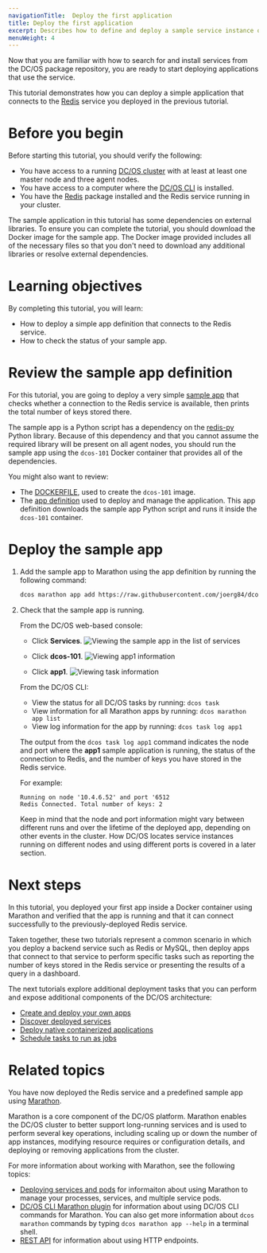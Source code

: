```yaml
---
navigationTitle:  Deploy the first application
title: Deploy the first application
excerpt: Describes how to define and deploy a sample service instance on the cluster (part 4)
menuWeight: 4
---
```

Now that you are familiar with how to search for and install services from the DC/OS package repository, you are ready to start deploying applications that use the service.

This tutorial demonstrates how you can deploy a simple application that connects to the [Redis](https://redislabs.com/) service you deployed in the previous tutorial.

# Before you begin
Before starting this tutorial, you should verify the following:
- You have access to a running [DC/OS cluster](../start-here/) with at least at least one master node and three agent nodes.
- You have access to a computer where the [DC/OS CLI](../cli/) is installed.
- You have the [Redis](/mesosphere/dcos/1.13/tutorials/dcos-101/first-package/) package installed and the Redis service running in your cluster.

The sample application in this tutorial has some dependencies on external libraries. To ensure you can complete the tutorial, you should download the Docker image for the sample app. The Docker image provided includes all of the necessary files so that you don't need to download any additional libraries or resolve external dependencies.

# Learning objectives
By completing this tutorial, you will learn:
- How to deploy a simple app definition that connects to the Redis service.
- How to check the status of your sample app.

# Review the sample app definition
For this tutorial, you are going to deploy a very simple [sample app](https://raw.githubusercontent.com/joerg84/dcos-101/master/app1/app1.py) that checks whether a connection to the Redis service is available, then prints the total number of keys stored there.

The sample app is a Python script has a dependency on the [redis-py](https://pypi.python.org/pypi/redis) Python library. Because of this dependency and that you cannot assume the required library will be present on all agent nodes, you should run the sample app using the `dcos-101` Docker container that provides all of the dependencies.

You might also want to review:
- The [DOCKERFILE](https://github.com/joerg84/dcos-101/blob/master/app1/DOCKERFILE), used to create the `dcos-101` image.
- The [app definition](https://raw.githubusercontent.com/joerg84/dcos-101/master/app1/app1.json) used to deploy and manage the application. This app definition downloads the sample app Python script and runs it inside the `dcos-101` container. 

# Deploy the sample app
1. Add the sample app to Marathon using the app definition by running the following command:

    ```bash
    dcos marathon app add https://raw.githubusercontent.com/joerg84/dcos-101/master/app1/app1.json
    ```

1. Check that the sample app is running.

    From the DC/OS web-based console:
    - Click **Services**.
    ![Viewing the sample app in the list of services](/mesosphere/dcos/1.13/img/tutorial-dcos101-app1-service.png)

    - Click **dcos-101**.
    ![Viewing app1 information](/mesosphere/dcos/1.13/img/tutorial-app1-view.png)
    
    - Click **app1**.
    ![Viewing task information](/mesosphere/dcos/1.13/img/tutorial-app1-tasks.png)

    From the DC/OS CLI:
    - View the status for all DC/OS tasks by running: `dcos task`
    - View information for all Marathon apps by running: `dcos marathon app list`
    - View log information for the app by running: `dcos task log app1`
    
    The output from the `dcos task log app1` command indicates the node and port where the **app1** sample application is running, the status of the connection to Redis, and the number of keys you have stored in the Redis service.

    For example:

    ```
    Running on node '10.4.6.52' and port '6512
    Redis Connected. Total number of keys: 2
    ```

    Keep in mind that the node and port information might vary between different runs and over the lifetime of the deployed app, depending on other events in the cluster. How DC/OS locates service instances running on different nodes and using different ports is covered in a later section.

# Next steps
In this tutorial, you deployed your first app inside a Docker container using Marathon and verified that the app is running and that it can connect successfully to the previously-deployed Redis service.

Taken together, these two tutorials represent a common scenario in which you deploy a backend service such as Redis or MySQL, then deploy apps that connect to that service to perform specific tasks such as reporting the number of keys stored in the Redis service or presenting the results of a query in a dashboard.

The next tutorials explore additional deployment tasks that you can perform and expose additional components of the DC/OS architecture:
- [Create and deploy your own apps](../create-service/)
- [Discover deployed services](../service-discovery/)
- [Deploy native containerized applications](../native-app/)
- [Schedule tasks to run as jobs](../schedule-jobs/)

# Related topics
You have now deployed the Redis service and a predefined sample app using [Marathon](https://mesosphere.github.io/marathon/). 

Marathon is a core component of the DC/OS platform. Marathon enables the DC/OS cluster to better support long-running services and is used to perform several key operations, including scaling up or down the number of app instances, modifying resource requires or configuration details, and deploying or removing applications from the cluster.

For more information about working with Marathon, see the following topics:
- [Deploying services and pods](/mesosphere/dcos/1.13/deploying-services/) for informaiton about using Marathon to manage your processes, services, and multiple service pods.
- [DC/OS CLI Marathon plugin](/mesosphere/dcos/1.13/cli/command-reference/dcos-marathon/) for information about using DC/OS CLI commands for Marathon. You can also get more information about `dcos marathon` commands by typing `dcos marathon app --help` in a terminal shell.
- [REST API](http://mesosphere.github.io/marathon/api-console/index.html) for information about using HTTP endpoints. 
